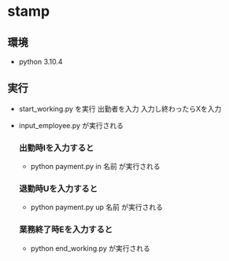 # stamp

## 環境
* python 3.10.4

## 実行
* start_working.py を実行
出勤者を入力
入力し終わったらXを入力

* input_employee.py が実行される

  ### 出勤時Iを入力すると
  * python payment.py in 名前 が実行される

  ### 退勤時Uを入力すると
  * python payment.py up 名前 が実行される

  ### 業務終了時Eを入力すると
  * python end_working.py が実行される
